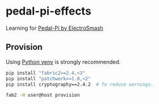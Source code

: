 # pedal-pi-effects

Learning for [Pedal-Pi by ElectroSmash](https://www.electrosmash.com/pedal-pi)

## Provision

Using [Python venv](https://docs.python.org/3/library/venv.html) is strongly recommended.

```sh
pip install "fabric2>=2.4,<3"
pip install "patchwork>=1.0,<2"
pip install cryptography==2.4.2  # To reduce warnings.

fab2 -H user@host provision
```
